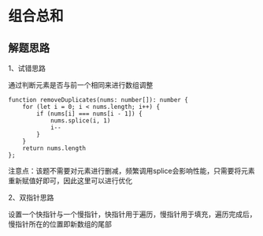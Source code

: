 # 组合总和

## 解题思路

1、试错思路

通过判断元素是否与前一个相同来进行数组调整

```tsx
function removeDuplicates(nums: number[]): number {
    for (let i = 0; i < nums.length; i++) {
        if (nums[i] === nums[i - 1]) {
            nums.splice(i, 1)
            i--
        }
    }
    return nums.length
};
```

注意点：该题不需要对元素进行删减，频繁调用splice会影响性能，只需要将元素重新赋值好即可，因此这里可以进行优化

2、双指针思路

设置一个快指针与一个慢指针，快指针用于遍历，慢指针用于填充，遍历完成后，慢指针所在的位置即新数组的尾部

```tsx

```
